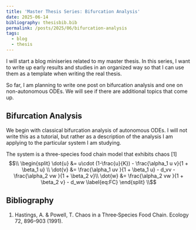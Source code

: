 ```yaml
---
title: 'Master Thesis Series: Bifurcation Analysis'
date: 2025-06-14
bibliography: thesisbib.bib
permalink: /posts/2025/06/bifurcation-analysis
tags:
  - blog
  - thesis
---
```


I will start a blog miniseries related to my master thesis. In this series, I want to write up early results and studies in an organized way so that I can use them as a template when writing the real thesis.

So far, I am planning to write one post on bifurcation analysis and one on non-autonomous ODEs. We will see if there are additional topics that come up.

## Bifurcation Analysis
We begin with classical bifurcation analysis of autonomous ODEs. I will not write this as a tutorial, but rather as a description of the analysis I am applying to the particular system I am studying.

The system is a three-species food chain model that exhibits chaos [1]
$$\\
\begin{split}
    \dot{u} &= u\cdot (1-\frac{u}{K}) - \frac{\alpha_1 u v}{1 + \beta_1 u} \\
    \dot{v} &= \frac{\alpha_1 uv }{1 + \beta_1 u} - d_vv - \frac{\alpha_2 vw }{1 + \beta_2 v}\\
    \dot{w} &= \frac{\alpha_2 vw }{1 + \beta_2 v} - d_ww
    \label{eq:FC}
\end{split}
\\$$


## Bibliography
1. Hastings, A. & Powell, T. Chaos in a Three‐Species Food Chain. Ecology 72, 896–903 (1991).

